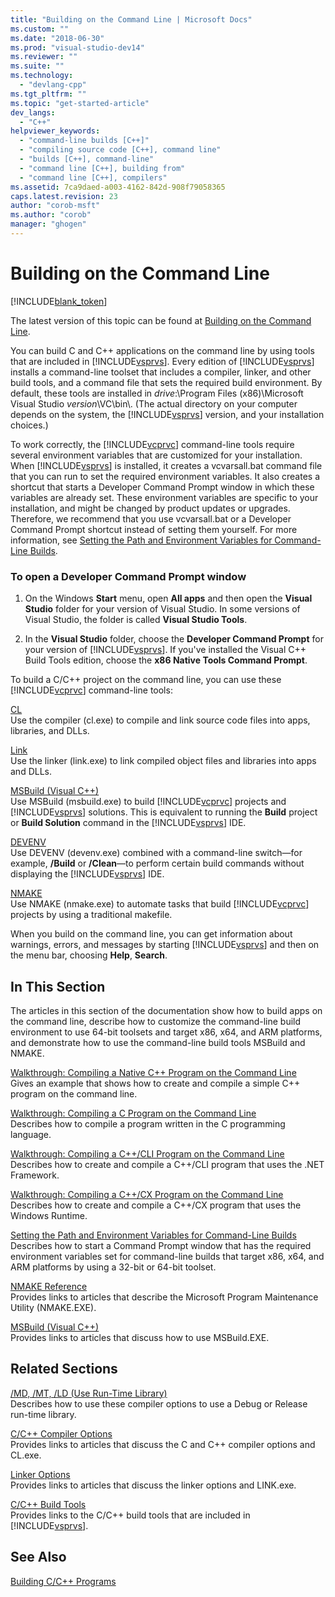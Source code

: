 ```yaml
---
title: "Building on the Command Line | Microsoft Docs"
ms.custom: ""
ms.date: "2018-06-30"
ms.prod: "visual-studio-dev14"
ms.reviewer: ""
ms.suite: ""
ms.technology: 
  - "devlang-cpp"
ms.tgt_pltfrm: ""
ms.topic: "get-started-article"
dev_langs: 
  - "C++"
helpviewer_keywords: 
  - "command-line builds [C++]"
  - "compiling source code [C++], command line"
  - "builds [C++], command-line"
  - "command line [C++], building from"
  - "command line [C++], compilers"
ms.assetid: 7ca9daed-a003-4162-842d-908f79058365
caps.latest.revision: 23
author: "corob-msft"
ms.author: "corob"
manager: "ghogen"
---
```

# Building on the Command Line
[!INCLUDE[blank_token](../includes/blank-token.md)]

The latest version of this topic can be found at [Building on the Command Line](https://docs.microsoft.com/cpp/build/building-on-the-command-line).  
  
  
You can build C and C++ applications on the command line by using tools that are included in [!INCLUDE[vsprvs](../includes/vsprvs-md.md)]. Every edition of [!INCLUDE[vsprvs](../includes/vsprvs-md.md)] installs a command-line toolset that includes a compiler, linker, and other build tools, and a command file that sets the required build environment. By default, these tools are installed in *drive*:\Program Files (x86)\Microsoft Visual Studio *version*\VC\bin\\. (The actual directory on your computer depends on the system, the [!INCLUDE[vsprvs](../includes/vsprvs-md.md)] version, and your installation choices.)  
  
 To work correctly, the [!INCLUDE[vcprvc](../includes/vcprvc-md.md)] command-line tools require several environment variables that are customized for your installation. When [!INCLUDE[vsprvs](../includes/vsprvs-md.md)] is installed, it creates a vcvarsall.bat command file that you can run to set the required environment variables. It also creates a shortcut that starts a Developer Command Prompt window in which these variables are already set. These environment variables are specific to your installation, and might be changed by product updates or upgrades. Therefore, we recommend that you use vcvarsall.bat or a Developer Command Prompt shortcut instead of setting them yourself. For more information, see [Setting the Path and Environment Variables for Command-Line Builds](../build/setting-the-path-and-environment-variables-for-command-line-builds.md).  
  
### To open a Developer Command Prompt window  
  
1.  On the Windows **Start** menu, open **All apps** and then open the **Visual Studio** folder for your version of Visual Studio. In some versions of Visual Studio, the folder is called  **Visual Studio Tools**.  
  
2.  In the **Visual Studio** folder, choose the **Developer Command Prompt** for your version of [!INCLUDE[vsprvs](../includes/vsprvs-md.md)]. If you've installed the Visual C++ Build Tools edition, choose the **x86 Native Tools Command Prompt**.  
  
 To build a C/C++ project on the command line, you can use these [!INCLUDE[vcprvc](../includes/vcprvc-md.md)] command-line tools:  
  
 [CL](../build/reference/compiling-a-c-cpp-program.md)  
 Use the compiler (cl.exe) to compile and link source code files into apps, libraries, and DLLs.  
  
 [Link](../build/reference/linking.md)  
 Use the linker (link.exe) to link compiled object files and libraries into apps and DLLs.  
  
 [MSBuild (Visual C++)](../build/msbuild-visual-cpp.md)  
 Use MSBuild (msbuild.exe) to build [!INCLUDE[vcprvc](../includes/vcprvc-md.md)] projects and [!INCLUDE[vsprvs](../includes/vsprvs-md.md)] solutions. This is equivalent to running the **Build** project or **Build Solution** command in the [!INCLUDE[vsprvs](../includes/vsprvs-md.md)] IDE.  
  
 [DEVENV](http://msdn.microsoft.com/library/e12bc6ed-74fd-4bea-8d7c-89b99c20bad8)  
 Use DEVENV (devenv.exe) combined with a command-line switch—for example, **/Build** or **/Clean**—to perform certain build commands without displaying the [!INCLUDE[vsprvs](../includes/vsprvs-md.md)] IDE.  
  
 [NMAKE](../build/nmake-reference.md)  
 Use NMAKE (nmake.exe) to automate tasks that build [!INCLUDE[vcprvc](../includes/vcprvc-md.md)] projects by using a traditional makefile.  
  
 When you build on the command line, you can get information about warnings, errors, and messages by starting [!INCLUDE[vsprvs](../includes/vsprvs-md.md)] and then on the menu bar, choosing **Help**, **Search**.  
  
## In This Section  
 The articles in this section of the documentation show how to build apps on the command line, describe how to customize the command-line build environment to use 64-bit toolsets and target x86, x64, and ARM platforms, and demonstrate how to use the command-line build tools MSBuild and NMAKE.  
  
 [Walkthrough: Compiling a Native C++ Program on the Command Line](../build/walkthrough-compiling-a-native-cpp-program-on-the-command-line.md)  
 Gives an example that shows how to create and compile a simple C++ program on the command line.  
  
 [Walkthrough: Compiling a C Program on the Command Line](../Topic/Walkthrough:%20Compiling%20a%20C%20Program%20on%20the%20Command%20Line.md)  
 Describes how to compile a program written in the C programming language.  
  
 [Walkthrough: Compiling a C++/CLI Program on the Command Line](../build/walkthrough-compiling-a-cpp-cli-program-on-the-command-line.md)  
 Describes how to create and compile a C++/CLI program that uses the .NET Framework.  
  
 [Walkthrough: Compiling a C++/CX Program on the Command Line](../build/walkthrough-compiling-a-cpp-cx-program-on-the-command-line.md)  
 Describes how to create and compile a C++/CX program that uses the Windows Runtime.  
  
 [Setting the Path and Environment Variables for Command-Line Builds](../build/setting-the-path-and-environment-variables-for-command-line-builds.md)  
 Describes how to start a Command Prompt window that has the required environment variables set for command-line builds that target x86, x64, and ARM platforms by using a 32-bit or 64-bit toolset.  
  
 [NMAKE Reference](../build/nmake-reference.md)  
 Provides links to articles that describe the Microsoft Program Maintenance Utility (NMAKE.EXE).  
  
 [MSBuild (Visual C++)](../build/msbuild-visual-cpp.md)  
 Provides links to articles that discuss how to use MSBuild.EXE.  
  
## Related Sections  
 [/MD, /MT, /LD (Use Run-Time Library)](../build/reference/md-mt-ld-use-run-time-library.md)  
 Describes how to use these compiler options to use a Debug or Release run-time library.  
  
 [C/C++ Compiler Options](../build/reference/compiler-options.md)  
 Provides links to articles that discuss the C and C++ compiler options and CL.exe.  
  
 [Linker Options](../build/reference/linker-options.md)  
 Provides links to articles that discuss the linker options and LINK.exe.  
  
 [C/C++ Build Tools](../build/reference/c-cpp-build-tools.md)  
 Provides links to the C/C++ build tools that are included in [!INCLUDE[vsprvs](../includes/vsprvs-md.md)].  
  
## See Also  
 [Building C/C++ Programs](../build/building-c-cpp-programs.md)
